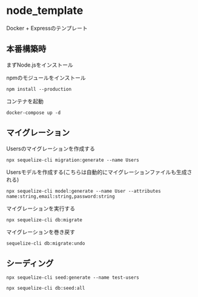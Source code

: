 # node_template
Docker + Expressのテンプレート

## 本番構築時

まずNode.jsをインストール

npmのモジュールをインストール

```
npm install --production 
```

コンテナを起動

```
docker-compose up -d
```

## マイグレーション

Usersのマイグレーションを作成する

```
npx sequelize-cli migration:generate --name Users
```

Usersモデルを作成する(こちらは自動的にマイグレーションファイルも生成される)

```
npx sequelize-cli model:generate --name User --attributes name:string,email:string,password:string
```

マイグレーションを実行する

```
npx sequelize-cli db:migrate
```

マイグレーションを巻き戻す

```
sequelize-cli db:migrate:undo
```

## シーディング

```
npx sequelize-cli seed:generate --name test-users
```

```
npx sequelize-cli db:seed:all
```